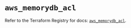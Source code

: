 # `aws_memorydb_acl`

Refer to the Terraform Registry for docs: [`aws_memorydb_acl`](https://registry.terraform.io/providers/hashicorp/aws/4.67.0/docs/resources/memorydb_acl).
